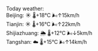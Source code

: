 Today weather:  
Beijing: ☀️   🌡️+18°C 🌬️↑15km/h  
Tianjin: ☀️   🌡️+16°C 🌬️↑22km/h  
Shijiazhuang: 🌦   🌡️+12°C 🌬️↓5km/h  
Tangshan: ☁️   🌡️+15°C 🌬️↑14km/h  
